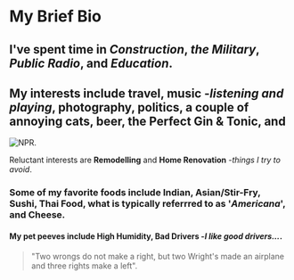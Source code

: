 # **My Brief Bio**

## I've spent time in _Construction_, _the Military_, _Public Radio_, and _Education_.

## My interests include **travel**, **music** -_listening and playing_, **photography**, **politics**, a couple of annoying cats, **beer**, the **Perfect Gin & Tonic**, and 
![NPR](https://external-content.duckduckgo.com/iu/?u=https%3A%2F%2Ftse4.mm.bing.net%2Fth%3Fid%3DOIP.slGVV7WCoJktr0lCQZ3sqwHaCb%26pid%3DApi&f=1&ipt=1175c4aa3fae292b5a081df4a9d891660bdcbcd045c1a301b4a2687d7f0cb0fd&ipo=images).


Reluctant interests are **Remodelling** and **Home Renovation** -_things I try to avoid_.

### Some of my favorite foods include **Indian**, **Asian/Stir-Fry**, **Sushi**, **Thai Food**, what is typically referrred to as '_Americana_', and **Cheese**.

#### My pet peeves include **High Humidity**, **Bad Drivers** -_I like good drivers..._.

>"Two wrongs do not make a right, but two Wright's made an airplane and three rights make a left". 